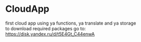 # CloudApp
first cloud app using ya functions, ya translate and ya storage\
to download required packages go to:
https://disk.yandex.ru/d/t5E4Gt_C44enwA

